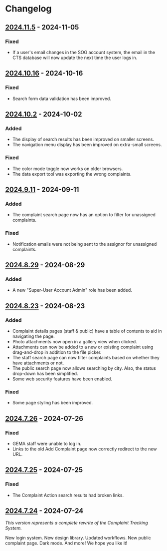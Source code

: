 # Changelog

## [2024.11.5] - 2024-11-05

### Fixed

- If a user's email changes in the SOG account system, the email in the CTS database will now update the next time the
  user logs in.

## [2024.10.16] - 2024-10-16

### Fixed

- Search form data validation has been improved.

## [2024.10.2] - 2024-10-02

### Added

- The display of search results has been improved on smaller screens.
- The navigation menu display has been improved on extra-small screens.

### Fixed

- The color mode toggle now works on older browsers.
- The data export tool was exporting the wrong complaints.

## [2024.9.11] - 2024-09-11

### Added

- The complaint search page now has an option to filter for unassigned complaints.

### Fixed

- Notification emails were not being sent to the assignor for unassigned complaints.

## [2024.8.29] - 2024-08-29

### Added

- A new "Super-User Account Admin" role has been added.

## [2024.8.23] - 2024-08-23

### Added

- Complaint details pages (staff & public) have a table of contents to aid in navigating the page.
- Photo attachments now open in a gallery view when clicked.
- Attachments can now be added to a new or existing complaint using drag-and-drop in addition to the file picker.
- The staff search page can now filter complaints based on whether they have attachments or not.
- The public search page now allows searching by city. Also, the status drop-down has been simplified.
- Some web security features have been enabled.

### Fixed

- Some page styling has been improved.

## [2024.7.26] - 2024-07-26

### Fixed

- GEMA staff were unable to log in.
- Links to the old Add Complaint page now correctly redirect to the new URL.

## [2024.7.25] - 2024-07-25

### Fixed

- The Complaint Action search results had broken links.

## [2024.7.24] - 2024-07-24

_This version represents a complete rewrite of the Complaint Tracking System._

New login system. New design library. Updated workflows. New public complaint page. Dark mode. And more! We hope you
like it!

[2024.11.5]: https://github.com/gaepdit/template-app/releases/tag/v2024.11.5

[2024.10.16]: https://github.com/gaepdit/template-app/releases/tag/v2024.10.16

[2024.10.2]: https://github.com/gaepdit/template-app/releases/tag/v2024.10.2

[2024.9.11]: https://github.com/gaepdit/template-app/releases/tag/v2024.9.11

[2024.8.29]: https://github.com/gaepdit/template-app/releases/tag/v2024.8.29

[2024.8.23]: https://github.com/gaepdit/template-app/releases/tag/v2024.8.23

[2024.7.26]: https://github.com/gaepdit/template-app/releases/tag/v2024.7.26

[2024.7.25]: https://github.com/gaepdit/template-app/releases/tag/v2024.7.25

[2024.7.24]: https://github.com/gaepdit/template-app/releases/tag/v2024.7.24
